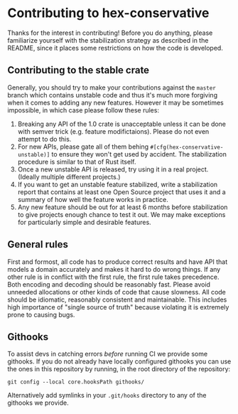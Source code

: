 # Contributing to hex-conservative

Thanks for the interest in contributing!
Before you do anything, please familiarize yourself with the stabilization strategy as described in the README, since it places some restrictions on how the code is developed.

## Contributing to the stable crate

Generally, you should try to make your contributions against the `master` branch which contains unstable code and thus it's much more forgiving when it comes to adding any new features.
However it may be sometimes impossible, in which case please follow these rules:

1. Breaking any API of the 1.0 crate is unacceptable unless it can be done with semver trick (e.g. feature modifictaions). Please do not even attempt to do this.
2. For new APIs, please gate all of them behing `#[cfg(hex-conservative-unstable)]` to ensure they won't get used by accident. The stabilization procedure is similar to that of Rust itself.
3. Once a new unstable API is released, try using it in a real project. (Ideally multiple different projects.)
4. If you want to get an unstable feature stabilized, write a stabilization report that contains at least one Open Source project that uses it and a summary of how well the feature works in practice.
5. Any new feature should be out for at least 6 months before stabilization to give projects enough chance to test it out. We may make exceptions for particularly simple and desirable features.

## General rules

First and formost, all code has to produce correct results and have API that models a domain accurately and makes it hard to do wrong things.
If any other rule is in conflict with the first rule, the first rule takes precedence.
Both encoding and decoding should be reasonably fast. Please avoid unneeded allocations or other kinds of code that cause slowness.
All code should be idiomatic, reasonably consistent and maintainable. This includes high importance of "single source of truth" because violating it is extremely prone to causing bugs.

## Githooks

To assist devs in catching errors _before_ running CI we provide some githooks. If you do not
already have locally configured githooks you can use the ones in this repository by running, in the
root directory of the repository:
```
git config --local core.hooksPath githooks/
```

Alternatively add symlinks in your `.git/hooks` directory to any of the githooks we provide.
